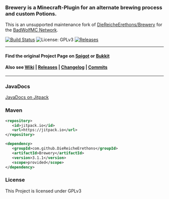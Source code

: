 ### Brewery is a Minecraft-Plugin for an alternate brewing process and custom Potions.

This is an unsupported maintenance fork of [DieReicheErethons/Brewery](https://github.com/DieReicheErethons/Brewery) for the [BadWolfMC Network](https://www.badwolfmc.com). 

[![Build Status](https://github.com/BadWolfMC/Brewery/actions/workflows/maven.yml/badge.svg)](https://github.com/BadWolfMC/Brewery/actions/workflows/maven.yml)
![License: GPLv3](https://img.shields.io/badge/license-GPLv3-blue)
[![Releases](https://img.shields.io/github/v/release/BadWolfMC/Brewery)](https://github.com/BadWolfMC/Brewery/releases/latest)

***

#### Find the original Project Page on [Spigot](https://www.spigotmc.org/resources/brewery.3082/) or [Bukkit](https://dev.bukkit.org/projects/brewery)

#### Also see  [Wiki](https://github.com/DieReicheErethons/Brewery/wiki) | [Releases](https://github.com/DieReicheErethons/Brewery/releases) | [Changelog](https://github.com/DieReicheErethons/Brewery/wiki/changelog) | [Commits](https://github.com/DieReicheErethons/Brewery/commits/master)


***

### JavaDocs

[JavaDocs on Jitpack](https://javadoc.jitpack.io/com/github/DieReicheErethons/Brewery/3.1.1/javadoc/index.html)

### Maven

```XML
<repository>
   <id>jitpack.io</id>
   <url>https://jitpack.io</url>
</repository>

<dependency>
   <groupId>com.github.DieReicheErethons</groupId>
   <artifactId>Brewery</artifactId>
   <version>3.1.1</version>
   <scope>provided</scope>
</dependency>
```



### License

This Project is licensed under GPLv3
